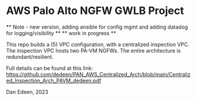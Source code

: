 # AWS Palo Alto NGFW GWLB Project
** Note - new version, adding ansible for config mgmt and adding datadog for logging/visibility **
**        work in progress **

This repo builds a (5) VPC configuration, with a centralized inspection VPC. The inspection VPC hosts two PA-VM NGFWs. The entire architecture is redundant/resilient. 

Full details can be found at this link: 
https://github.com/dedeen/PAN_AWS_Centralized_Arch/blob/main/Centralized_Inspection_Arch_PAVM_dedeen.pdf

Dan Edeen, 2023
